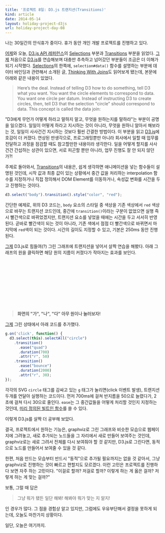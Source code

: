```yaml
---
title: '프로젝트 8일: D3.js 트랜지션(Transitions)'
kind: article
date: 2014-05-14
layout: holiday-project-d3js
url: holiday-project-day-08
---
```


나는 30일간의 안식휴가 중이다. 휴가 동안 개인 개발 프로젝트를 진행하고 있다.

[어제]와 오늘, [D3.js API 레퍼런스](https://github.com/mbostock/d3/wiki/API-Reference)의 [Selections] 부분과 [Transitions](https://github.com/mbostock/d3/wiki/Transitions) 부분을 읽었다. [그제] 처음으로 [D3.js]를 연습해보며 대충만 추측하고 넘어갔던 부분들이 조금은 더 이해가 되기 시작했다. [Selections]의 한쪽에, ```selection#data()``` 함수를 설명하는 부분에 데이터 바인딩과 관련해서 소개된 글, [Thinking With Joins](http://bost.ocks.org/mike/join/)도 읽어보게 됐는데, 본문에 아래와 같은 내용이 있었다.

> Here’s the deal. Instead of telling D3 how to do something, tell D3 what you want. You want the circle elements to correspond to data. You want one circle per datum. Instead of instructing D3 to create circles, then, tell D3 that the selection "circle" should correspond to data. This concept is called the data join:

"D3에게 무언가 어떻게 하라고 말하지 말고, 무엇을 원하는지를 말하라"는 부분이 공명을 일으켰다. 일일이 어떻게 하라고 지시하는 것이 아니라, 무엇을 원하니 알아서 해보라는 것, 일일이 사사건건 지시하는 것보다 훨씬 간결한 방법이다. 이 부분을 읽고 [D3.js]에 호감이 더 커졌다. 연상된 딴생각으로, 프로그래밍뿐만 아니라 회사에서 일할 때 업무를 전달하고 과정을 점검할 때도 참고할만한 내용이라 생각한다. 일을 어떻게 할지를 사사건건 간섭하는 상관이 있으면, 서로 피곤할 뿐만 아니라, 업무 진행도 잘 안 되지 않던가?!

주제로 돌아와서, [Transitions]의 내용은, 쉽게 생각하면 애니메이션을 넣는 함수들이 설명된 것인데, 시작 값과 최종 값이 있는 상황에서 중간 값을 처리하는 interpolation 함수를 지정하거나 직접 정의해서 DOM Element를 이동하거나, 속성값 변화를 시간을 두고 진행하는 것이다.

```js
d3.select("body").transition().style("color", "red");
```

간단한 예제로, 위의 D3 코드는, ```body``` 요소의 스타일 중 색상을 기존 색상에서 ```red``` 색상으로 바꾸는 트랜지션 코드인데, 중간에 ```transition()```이라는 구분이 없었으면 실행 즉시 빨간색으로 바뀌었겠지만, 트랜지션 요소를 넣었을 때에는 시간을 두고 서서히 반영된다. 곧바로 빨간색이 되는 것이 아니라, 기존 색에서 점점 더 빨간색으로 바뀌면서 마지막에 ```red```색이 되는 것이다. 시간의 길이도 지정할 수 있고, 기본은 250ms 동안 진행된다.

[그제] D3.js로 힘들여(?) 그린 그래프에 트랜지션을 넣어서 살짝 연습을 해봤다. 아래 그래프의 원을 클릭하면 해당 원의 지름이 커졌다가 작아지는 효과를 보인다.

[어제]: /holiday-project-day-07/
[그제]: /holiday-project-day-06/
[Selections]: https://github.com/mbostock/d3/wiki/Selections
[Transitions]: https://github.com/mbostock/d3/wiki/Transitions
[D3.js]: http://d3js.org/

<style>
  circle {
    stroke: black;
    stroke-width: 1.5px;
    fill: steelblue;
    cursor: pointer;
  }
  text {
    fill: white;
    text-anchor: middle;
    cursor: pointer;
  }
  path {
    stroke: darkgrey;
    stroke-width: 2px;
    fill: none;
  }
</style>
<svg class="d3"></svg>

<script>
  var points = [[60, 140], [200, 60], [400, 230]];
  var textVal = ["가", "나", "다"];

  var chart = d3.select("svg.d3")
    .attr("width", 500)
    .attr("height", 300)

  var line = d3.svg.line()
    .interpolate("monotone");

  var path = chart.append("path")
    .attr("class", "line")
    .attr("d", line(points));

  var g = chart.selectAll("g")
    .data(points)
    .enter()
    .append("g")
      .attr("transform", function(d, i) {
        return "translate(" + d[0] + ", " + d[1] + ")";
      });

  var circle = g.append("circle").attr("r", 30);

  var text = g.append("text")
    .attr("dy", ".35em")
    .text(function(d, i) { return textVal[i]; });

  g.on('click', function() {
    d3.select(this).selectAll("circle")
      .transition()
        .ease("quad")
        .duration(700)
        .attr("r", 50)
      .transition()
        .ease("bounce")
        .duration(2000)
        .attr("r", 30);
  });
</script>

> **화면의 "가", "나", "다" 아무 원이나 눌러보자!**

[그제] 그린 상태에서 아래 코드를 추가했다.

```js
g.on('click', function() {
  d3.select(this).selectAll("circle")
    .transition()
      .ease("quad")
      .duration(700)
      .attr("r", 50)
    .transition()
      .ease("bounce")
      .duration(2000)
      .attr("r", 30);
});
```

각각의 SVG ```circle``` 태그를 감싸고 있는 ```g``` 태그가 눌리면(click 이벤트 발생), 트랜지션 두개를 연달아 실행하는 코드이다. 먼저 700ms에 걸쳐 반지름을 50으로 늘렸다가, 2초에 걸쳐 다시 30으로 줄인다. ```ease```는 그 중간값들을 어떻게 처리할 것인지 지정하는 것인데, [미리 정의된 빌트인 함수](https://github.com/mbostock/d3/wiki/Transitions#d3_ease)를 쓸 수 있다.

이렇게 D3.js를 살짝 더 공부해 보았다.

결국, 프로젝트에서 원하는 기능은, graphviz로 그린 그래프와 비슷한 모습으로 웹페이지에 그려놓고, 새로 추가되는 노드들을 그 자리에서 새로 만들어 보여주는 것인데, graphviz로는 새로 그려서 전체를 다시 보여줘야 할 것 같지만, D3.js로 그린다면, 동적으로 노드를 만들어서 보여줄 수 있을 것 같다.

한편, 처음 만드는 모습부터 반드시 "동적"으로 추가될 필요까지는 없을 것 같아서, 그냥 graphviz로 진행하는 것이 빠르고 편할지도 모르겠다. 이런 고민은 프로젝트를 진행하다 보면 자주 하는 고민이다. "이걸로 할까? 저걸로 할까? 이렇게 하는 게 옳은 걸까? 저렇게 하는 게 맞는 걸까?"

보통, 그럴 때 답은

> 그냥 뭐가 됐든 일단 해봐! 해봐야 뭐가 맞는 지 알지!

인 경우가 많다. 그 점을 경험상 알고 있지만, 그럼에도 우유부단해서 결정을 못하게 되는데, 오늘도 마찬가지 상황이다.

일단, 오늘은 여기까지.


[그제]: /holiday-project-day-06/
